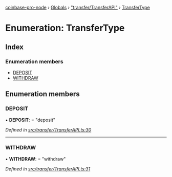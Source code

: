 [coinbase-pro-node](../README.md) › [Globals](../globals.md) › ["transfer/TransferAPI"](../modules/_transfer_transferapi_.md) › [TransferType](_transfer_transferapi_.transfertype.md)

# Enumeration: TransferType

## Index

### Enumeration members

- [DEPOSIT](_transfer_transferapi_.transfertype.md#deposit)
- [WITHDRAW](_transfer_transferapi_.transfertype.md#withdraw)

## Enumeration members

### DEPOSIT

• **DEPOSIT**: = "deposit"

_Defined in [src/transfer/TransferAPI.ts:30](https://github.com/bennyn/coinbase-pro-node/blob/d0dceee/src/transfer/TransferAPI.ts#L30)_

---

### WITHDRAW

• **WITHDRAW**: = "withdraw"

_Defined in [src/transfer/TransferAPI.ts:31](https://github.com/bennyn/coinbase-pro-node/blob/d0dceee/src/transfer/TransferAPI.ts#L31)_
